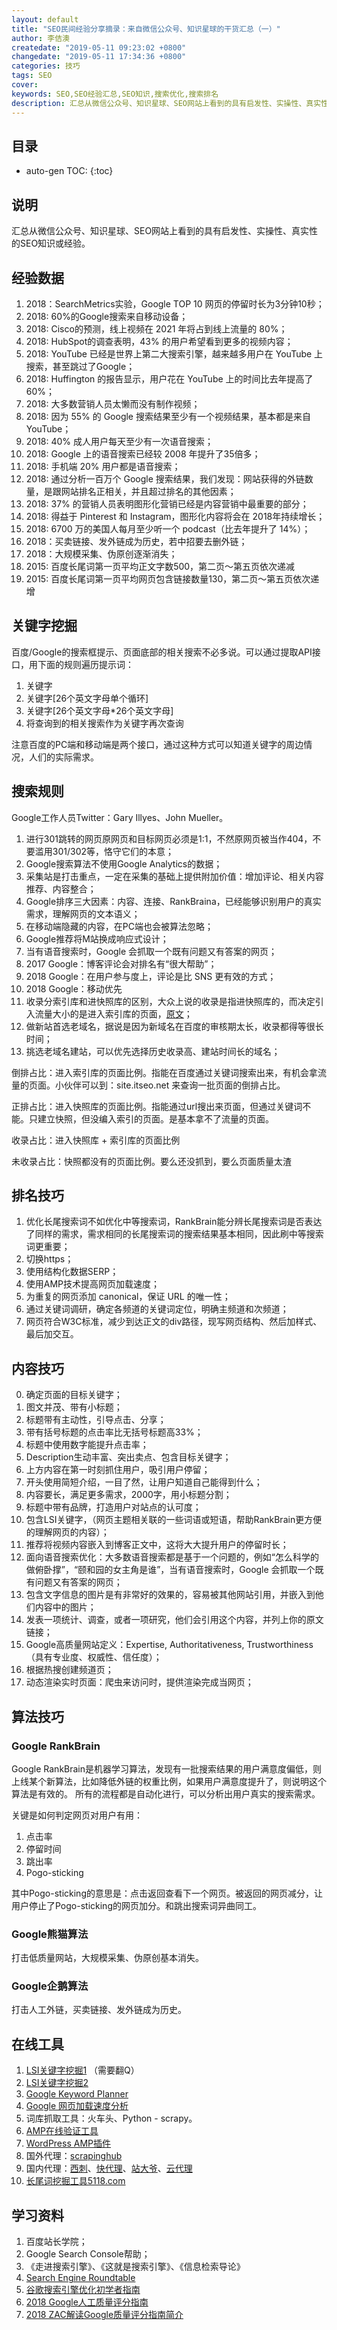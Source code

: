 ```yaml
---
layout: default
title: "SEO民间经验分享摘录：来自微信公众号、知识星球的干货汇总（一）"
author: 李佶澳
createdate: "2019-05-11 09:23:02 +0800"
changedate: "2019-05-11 17:34:36 +0800"
categories: 技巧
tags: SEO
cover:
keywords: SEO,SEO经验汇总,SEO知识,搜索优化,搜索排名
description: 汇总从微信公众号、知识星球、SEO网站上看到的具有启发性、实操性、真实性的SEO知识或经验
---
```


## 目录
* auto-gen TOC:
{:toc}

## 说明

汇总从微信公众号、知识星球、SEO网站上看到的具有启发性、实操性、真实性的SEO知识或经验。

## 经验数据

1. 2018：SearchMetrics实验，Google TOP 10 网页的停留时长为3分钟10秒；
2. 2018: 60%的Google搜索来自移动设备；
3. 2018: Cisco的预测，线上视频在 2021 年将占到线上流量的 80%；
4. 2018: HubSpot的调查表明，43% 的用户希望看到更多的视频内容；
5. 2018: YouTube 已经是世界上第二大搜索引擎，越来越多用户在 YouTube 上搜索，甚至跳过了Google；
6. 2018: Huffington 的报告显示，用户花在 YouTube 上的时间比去年提高了 60%；
7. 2018: 大多数营销人员太懒而没有制作视频；
8. 2018: 因为 55% 的 Google 搜索结果至少有一个视频结果，基本都是来自 YouTube；
9. 2018: 40% 成人用户每天至少有一次语音搜索；
10. 2018: Google 上的语音搜索已经较 2008 年提升了35倍多；
11. 2018: 手机端 20% 用户都是语音搜索；
12. 2018: 通过分析一百万个 Google 搜索结果，我们发现：网站获得的外链数量，是跟网站排名正相关，并且超过排名的其他因素；
13. 2018: 37% 的营销人员表明图形化营销已经是内容营销中最重要的部分；
14. 2018: 得益于 Pinterest 和 Instagram，图形化内容将会在 2018年持续增长；
15. 2018: 6700 万的美国人每月至少听一个 podcast（比去年提升了 14%）；
16. 2018：买卖链接、发外链成为历史，若中招要去删外链；
18. 2018：大规模采集、伪原创逐渐消失；
19. 2015: 百度长尾词第一页平均正文字数500，第二页～第五页依次递减
20. 2015: 百度长尾词第一页平均网页包含链接数量130，第二页～第五页依次递增

## 关键字挖掘

百度/Google的搜索框提示、页面底部的相关搜索不必多说。可以通过提取API接口，用下面的规则遍历提示词：

1. 关键字
2. 关键字[26个英文字母单个循环]
3. 关键字[26个英文字母*26个英文字母]
4. 将查询到的相关搜索作为关键字再次查询

注意百度的PC端和移动端是两个接口，通过这种方式可以知道关键字的周边情况，人们的实际需求。



## 搜索规则

Google工作人员Twitter：Gary Illyes、John Mueller。

1. 进行301跳转的网页原网页和目标网页必须是1:1，不然原网页被当作404，不要滥用301/302等，恪守它们的本意；
2. Google搜索算法不使用Google Analytics的数据；
3. 采集站是打击重点，一定在采集的基础上提供附加价值：增加评论、相关内容推荐、内容整合；
4. Google排序三大因素：内容、连接、RankBraina，已经能够识别用户的真实需求，理解网页的文本语义；
5. 在移动端隐藏的内容，在PC端也会被算法忽略；
6. Google推荐将M站换成响应式设计；
7. 当有语音搜索时，Google 会抓取一个既有问题又有答案的网页；
8. 2017 Google：博客评论会对排名有“很大帮助”；
9. 2018 Google：在用户参与度上，评论是比 SNS 更有效的方式；
10. 2018 Google：移动优先
11. 收录分索引库和进快照库的区别，大众上说的收录是指进快照库的，而决定引入流量大小的是进入索引库的页面，[原文](https://mp.weixin.qq.com/s/auHrxnpW6jONDh73mOt5IA)；
12. 做新站首选老域名，据说是因为新域名在百度的审核期太长，收录都得等很长时间；
13. 挑选老域名建站，可以优先选择历史收录高、建站时间长的域名；

倒排占比：进入索引库的页面比例。指能在百度通过关键词搜索出来，有机会拿流量的页面。小伙伴可以到：site.itseo.net 来查询一批页面的倒排占比。

正排占比：进入快照库的页面比例。指能通过url搜出来页面，但通过关键词不能。只建立快照，但没编入索引的页面。是基本拿不了流量的页面。

收录占比：进入快照库 + 索引库的页面比例

未收录占比：快照都没有的页面比例。要么还没抓到，要么页面质量太渣


## 排名技巧

1. 优化长尾搜索词不如优化中等搜索词，RankBrain能分辨长尾搜索词是否表达了同样的需求，需求相同的长尾搜索词的搜索结果基本相同，因此刷中等搜索词更重要；
2. 切换https；
3. 使用结构化数据SERP；
4. 使用AMP技术提高网页加载速度；
5. 为重复的网页添加 canonical，保证 URL 的唯一性；
6. 通过关键词调研，确定各频道的关键词定位，明确主频道和次频道；
7. 网页符合W3C标准，减少到达正文的div路径，现写网页结构、然后加样式、最后加交互。

## 内容技巧

0. 确定页面的目标关键字；
1. 图文并茂、带有小标题；
2. 标题带有主动性，引导点击、分享；
3. 带有括号标题的点击率比无括号标题高33%；
4. 标题中使用数字能提升点击率；
5. Description生动丰富、突出卖点、包含目标关键字；
6. 上方内容在第一时刻抓住用户，吸引用户停留；
7. 开头使用简短介绍，一目了然，让用户知道自己能得到什么；
8. 内容要长，满足更多需求，2000字，用小标题分割；
9. 标题中带有品牌，打造用户对站点的认可度；
10. 包含LSI关键字，（网页主题相关联的一些词语或短语，帮助RankBrain更方便的理解网页的内容）；
11. 推荐将视频内容嵌入到博客正文中，这将大大提升用户的停留时长；
12. 面向语音搜索优化：大多数语音搜索都是基于一个问题的，例如“怎么科学的做俯卧撑”，“颐和园的女主角是谁”，当有语音搜索时，Google 会抓取一个既有问题又有答案的网页；
13. 包含文字信息的图片是有非常好的效果的，容易被其他网站引用，并嵌入到他们内容中的图片；
14. 发表一项统计、调查，或者一项研究，他们会引用这个内容，并列上你的原文链接；
15. Google高质量网站定义：Expertise, Authoritativeness, Trustworthiness （具有专业度、权威性、信任度）；
16. 根据热搜创建频道页；
17. 动态渲染实时页面：爬虫来访问时，提供渲染完成当网页；


## 算法技巧

### Google RankBrain

Google RankBrain是机器学习算法，发现有一批搜索结果的用户满意度偏低，则上线某个新算法，比如降低外链的权重比例，如果用户满意度提升了，则说明这个算法是有效的。
所有的流程都是自动化进行，可以分析出用户真实的搜索需求。

关键是如何判定网页对用户有用：

1. 点击率
2. 停留时间
3. 跳出率
4. Pogo-sticking

其中Pogo-sticking的意思是：点击返回查看下一个网页。被返回的网页减分，让用户停止了Pogo-sticking的网页加分。和跳出搜索词异曲同工。

### Google熊猫算法

打击低质量网站，大规模采集、伪原创基本消失。

### Google企鹅算法

打击人工外链，买卖链接、发外链成为历史。

## 在线工具

1. [LSI关键字挖掘1](https://natural-language-understanding-demo.mybluemix.net/#url) （需要翻Q）
2. [LSI关键字挖掘2](https://lsigraph.com/)
3. [Google Keyword Planner](https://ads.google.com/home/tools/keyword-planner/)
4. [Google 网页加载速度分析](https://developers.google.com/speed/pagespeed/insights/)
5. 词库抓取工具：火车头、Python - scrapy。
6. [AMP在线验证工具](https://search.google.com/test/amp)
7. [WordPress AMP插件](https://wordpress.org/plugins/amp/)
8. 国外代理：[scrapinghub](https://scrapinghub.com/pricing)
9. 国内代理：[西刺](http://www.xicidaili.com)、[快代理](http://www.kuaidaili.com)、[站大爷](http://ip.zdaye.com/)、[云代理](http://www.ip3366.net)
10. [长尾词挖掘工具5118.com](https://www.5118.com/)

## 学习资料

1. 百度站长学院；
2. Google Search Console帮助；
3. 《走进搜索引擎》、《这就是搜索引擎》、《信息检索导论》
4. [Search Engine Roundtable](https://www.seroundtable.com/)
5. [谷歌搜索引擎优化初学者指南](http://www.google.cn/intl/zh-CN/webmasters/docs/search-engine-optimization-starter-guide-zh-cn.pdf)
6. [2018 Google人工质量评分指南](https://static.googleusercontent.com/media/www.google.com/en//insidesearch/howsearchworks/assets/searchqualityevaluatorguidelines.pdf)
7. [2018 ZAC解读Google质量评分指南简介](https://www.seozac.com/gg/google-raters-guide/)
